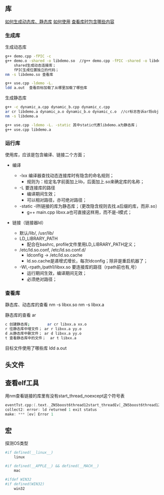 
## 库
[如何生成动态库、静态库](#生成库)
[如何使用](#运行库)
[查看库时包含哪些内容](#查看库)

### 生成库
生成动态库
```bash
g++ demo.cpp -fPIC -c 
g++ demo.o -shared -o libdemo.so  //g++ demo.cpp -fPIC -shared -o libdemo.so
	shared生成动态连接库；
	fPIC生成位置独立的代码；
nm -s libdemo.so 查看库

g++ use.cpp -ldemo -L.
ldd a.out  查看目标加载了从哪里加载了哪些库
```

生成静态库
```bash
g++ -c dynamic_a.cpp dynamic_b.cpp dynamic_c.cpp  
ar cr libdemo.a dynamic_a.o dynamic_b.o dynamic_c.o  //cr标志告诉ar将object文件封装(archive)
nm -s libdemo.a

g++ use.cpp -ldemo -L. -static 其中static代表libdemo.a为静态库；
g++ use.cpp libdemo.a
```


### 运行库
使用库，应该是包含编译、链接二个方面；

- 编译
	- -lxx 编译器查找动态连接库时有隐含的命名规则；
		- 规则为：给定名字前面加上lib，后面加上.so来确定库的名称；
	- -L 要连接库的路径
		- 编译期间生效；
		- 可以相对路径，亦可绝对路径；
	- -static -l所链接的库为静态库；（更改隐含规则去找.a后缀的库，而非.so）
		- g++ main.cpp libxx.a也可直接这样用，而不是-l模式；

- 链接（链接器ld）
	- 默认/lib/, /usr/lib/
	- LD\_LIBRARY\_PATH
		- 配合在bashrc, profile文件里用LD_LIBRARY_PATH定义；
	- /etc/ld.so.conf, /etc/ld.so.conf.d/
		- ldconfig -> /etc/ld.so.cache
		- ld.so.cache是递增式增长，每次ldconfig；除非是重启机器了；
	- -Wl,-rpath,/path1/libxx.so 要连接库的路径（rpath前也有,号）
		- 运行期间生效，编译期间无效；
		- 必须绝对路径；
	

### 查看库
静态库、动态库的查看
nm -s libxx.so
nm -s libxx.a

静态库的查看
ar 
```bash
c 创建静态库;        ar cr libxx.a xx.o
r 往静态库中增文件； ar r libxx.a yy.o
d 从静态库中删文件； ar d libxx.a yy.o
t 查看静态库中的文件；  ar t libxx.a
```


目标文件使用了哪些库
ldd a.out


## 头文件


## 查看elf工具
用nm查看链接的库里有没有start\_thread\_noexcept这个符号表
```cpp
eventTst.cpp:(.text._ZN5boost6thread12start_threadEv[_ZN5boost6thread12start_threadEv]+0x15): undefined reference to `boost::thread::start_thread_noexcept()'
collect2: error: ld returned 1 exit status
make: *** [ev] Error 1
```

## 宏
探测OS类型
```bash
#if defined(__linux__)
	linux

#if defined(__APPLE__) && defined(__MACH__)
	mac

#ifdef WIN32
#if defined(WIN32)
	win32
```
